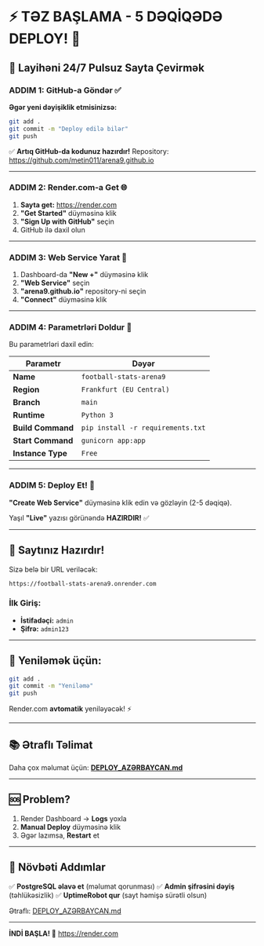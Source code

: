 # ⚡ TƏZ BAŞLAMA - 5 DƏQİQƏDƏ DEPLOY! 🚀

## 🎯 Layihəni 24/7 Pulsuz Sayta Çevirmək

### ADDIM 1: GitHub-a Göndər ✅

**Əgər yeni dəyişiklik etmisinizsə:**

```bash
git add .
git commit -m "Deploy edilə bilər"
git push
```

✅ **Artıq GitHub-da kodunuz hazırdır!**
Repository: https://github.com/metin011/arena9.github.io

---

### ADDIM 2: Render.com-a Get 🌐

1. **Sayta get:** https://render.com
2. **"Get Started"** düyməsinə klik
3. **"Sign Up with GitHub"** seçin
4. GitHub ilə daxil olun

---

### ADDIM 3: Web Service Yarat 🔧

1. Dashboard-da **"New +"** düyməsinə klik
2. **"Web Service"** seçin
3. **"arena9.github.io"** repository-ni seçin
4. **"Connect"** düyməsinə klik

---

### ADDIM 4: Parametrləri Doldur 📝

Bu parametrləri daxil edin:

| Parametr | Dəyər |
|----------|-------|
| **Name** | `football-stats-arena9` |
| **Region** | `Frankfurt (EU Central)` |
| **Branch** | `main` |
| **Runtime** | `Python 3` |
| **Build Command** | `pip install -r requirements.txt` |
| **Start Command** | `gunicorn app:app` |
| **Instance Type** | `Free` |

---

### ADDIM 5: Deploy Et! 🚀

**"Create Web Service"** düyməsinə klik edin və gözləyin (2-5 dəqiqə).

Yaşıl **"Live"** yazısı görünəndə **HAZIRDIR!** ✅

---

## 🎉 Saytınız Hazırdır!

Sizə belə bir URL veriləcək:

```
https://football-stats-arena9.onrender.com
```

### İlk Giriş:
- **İstifadəçi:** `admin`
- **Şifrə:** `admin123`

---

## 🔄 Yeniləmək üçün:

```bash
git add .
git commit -m "Yeniləmə"
git push
```

Render.com **avtomatik** yeniləyəcək! ⚡

---

## 📚 Ətraflı Təlimat

Daha çox məlumat üçün: **[DEPLOY_AZƏRBAYCAN.md](DEPLOY_AZƏRBAYCAN.md)**

---

## 🆘 Problem?

1. Render Dashboard → **Logs** yoxla
2. **Manual Deploy** düyməsinə klik
3. Əgər lazımsa, **Restart** et

---

## 🌟 Növbəti Addımlar

✅ **PostgreSQL əlavə et** (məlumat qorunması)
✅ **Admin şifrəsini dəyiş** (təhlükəsizlik)
✅ **UptimeRobot qur** (sayt həmişə sürətli olsun)

Ətraflı: [DEPLOY_AZƏRBAYCAN.md](DEPLOY_AZƏRBAYCAN.md)

---

**İNDİ BAŞLA! 🚀**
https://render.com
